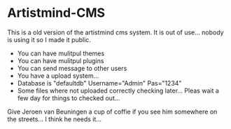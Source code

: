 # Artistmind-CMS
This is a old version of the artistmind cms system. It is out of use... nobody is using it so I made it public.
- You can have mulitpul themes
- You can have mulitpul plugins
- You can send message to other users
- You have a upload system...
- Database is "defaultdb" Username="Admin" Pas="1234"
- Some files where not uploaded correctly checking later... Pleas wait a few day for things to checked out...

Give Jeroen van Beuningen a cup of coffie if you see him somewhere on the streets... I think he needs it...
